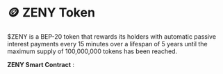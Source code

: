 # 🪙 ZENY Token

$ZENY is a BEP-20 token that rewards its holders with automatic passive interest payments every 15 minutes over a lifespan of 5 years until the maximum supply of 100,000,000 tokens has been reached. &#x20;



**ZENY Smart Contract** :&#x20;
